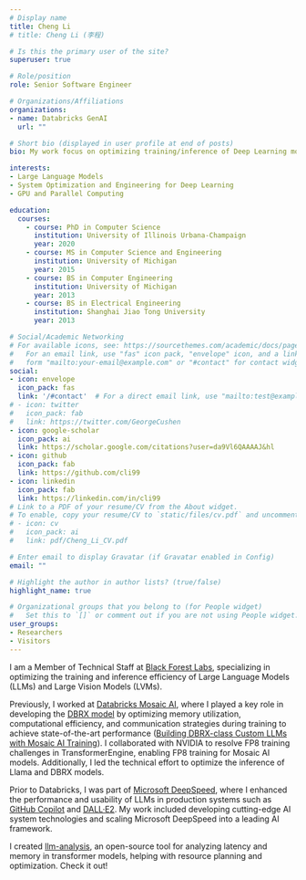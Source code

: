 ```yaml
---
# Display name
title: Cheng Li
# title: Cheng Li (李程)

# Is this the primary user of the site?
superuser: true

# Role/position
role: Senior Software Engineer

# Organizations/Affiliations
organizations:
- name: Databricks GenAI
  url: ""

# Short bio (displayed in user profile at end of posts)
bio: My work focus on optimizing training/inference of Deep Learning models, particularly on LLM/LMM.

interests:
- Large Language Models
- System Optimization and Engineering for Deep Learning
- GPU and Parallel Computing

education:
  courses:
    - course: PhD in Computer Science
      institution: University of Illinois Urbana-Champaign
      year: 2020
    - course: MS in Computer Science and Engineering
      institution: University of Michigan
      year: 2015
    - course: BS in Computer Engineering
      institution: University of Michigan
      year: 2013
    - course: BS in Electrical Engineering
      institution: Shanghai Jiao Tong University
      year: 2013

# Social/Academic Networking
# For available icons, see: https://sourcethemes.com/academic/docs/page-builder/#icons
#   For an email link, use "fas" icon pack, "envelope" icon, and a link in the
#   form "mailto:your-email@example.com" or "#contact" for contact widget.
social:
- icon: envelope
  icon_pack: fas
  link: '/#contact'  # For a direct email link, use "mailto:test@example.org".
# - icon: twitter
#   icon_pack: fab
#   link: https://twitter.com/GeorgeCushen
- icon: google-scholar
  icon_pack: ai
  link: https://scholar.google.com/citations?user=da9Vl6QAAAAJ&hl
- icon: github
  icon_pack: fab
  link: https://github.com/cli99
- icon: linkedin
  icon_pack: fab
  link: https://linkedin.com/in/cli99
# Link to a PDF of your resume/CV from the About widget.
# To enable, copy your resume/CV to `static/files/cv.pdf` and uncomment the lines below.
# - icon: cv
#   icon_pack: ai
#   link: pdf/Cheng_Li_CV.pdf

# Enter email to display Gravatar (if Gravatar enabled in Config)
email: ""

# Highlight the author in author lists? (true/false)
highlight_name: true

# Organizational groups that you belong to (for People widget)
#   Set this to `[]` or comment out if you are not using People widget.
user_groups:
- Researchers
- Visitors
---
```


I am a Member of Technical Staff at [Black Forest Labs](https://blackforestlabs.ai/), specializing in optimizing the training and inference efficiency of Large Language Models (LLMs) and Large Vision Models (LVMs).

Previously, I worked at [Databricks Mosaic AI](https://www.databricks.com/product/machine-learning), where I played a key role in developing the [DBRX model](https://www.databricks.com/blog/introducing-dbrx-new-state-art-open-llm) by optimizing memory utilization, computational efficiency, and communication strategies during training to achieve state-of-the-art performance ([Building DBRX-class Custom LLMs with Mosaic AI Training](https://www.databricks.com/blog/mosaic-ai-training-capabilities)). I collaborated with NVIDIA to resolve FP8 training challenges in TransformerEngine, enabling FP8 training for Mosaic AI models. Additionally, I led the technical effort to optimize the inference of Llama and DBRX models.

Prior to Databricks, I was part of [Microsoft DeepSpeed](https://github.com/microsoft/DeepSpeed), where I enhanced the performance and usability of LLMs in production systems such as [GitHub Copilot](https://github.com/features/copilot) and [DALL·E2](https://openai.com/index/dall-e-2/). My work included developing cutting-edge AI system technologies and scaling Microsoft DeepSpeed into a leading AI framework.

I created [llm-analysis](https://github.com/cli99/llm-analysis), an open-source tool for analyzing latency and memory in transformer models, helping with resource planning and optimization. Check it out!


<!-- I am a PhD candidate in Computer Science at the University of Illinois at Urbana-Champaign (UIUC) and a member of the [IMPACT Research Group](http://impact.crhc.illinois.edu/) led by Professor [Wen-Mei Hwu](https://ece.illinois.edu/directory/profile/w-hwu). -->


<!-- I am a senior software engineer at Databricks GenAI. My work has focused on optimizing training/inference of Deep Learning (DL) models, particularly on Large Language models (LLMs).

At Databricks, I have worked on building [DBRX](https://www.databricks.com/blog/introducing-dbrx-new-state-art-open-llm) and optimizing its training performance (three months of training on 3072 H100 GPUs). I have aggressively optimized the memory usage/computation/communication to achieve SOTA training efficiency. Refer to [Building DBRX-class Custom LLMs with Mosaic AI Training](https://www.databricks.com/blog/mosaic-ai-training-capabilities) for more details.
Currently I am optimizing Llama3 and DBRX inference performance.

Before joining Databricks, I was a senior researcher at Microsoft,  where I worked on improving LLM/LMM performance/usability in production ([GitHub Copilot](https://github.com/features/copilot), [DALL·E2](https://openai.com/index/dall-e-2/), etc.), creating SOTA AI system technologies and building up [Microsoft DeepSpeed](https://github.com/microsoft/DeepSpeed), an open-source library that enables unprecedented scale and speed for training and inference.

I developed and open sourced [llm-analysis](https://github.com/cli99/llm-analysis): Latency and Memory Analysis of Transformer Models for Training and Inference. It helps planning resources for training/inference and suggests optimization opportunities. Check it out! -->
<!-- I received my PhD in CS from University of Illinois at Urbana-Champaign. During my PhD, I developed a number of [open-source tools](https://github.com/rai-project) to benchmark, profile, and summarize DL training and inference across hardware and software stacks. The tools have been used to inform system design for DL model serving and develop highly tuned GPU kernels for model inference. -->


<!-- [**I'm joining Microsoft in August！**](mailto:cli99@illinois.edu) -->

<!-- Currently I am working on [MLModelScope (CarML)](http://mlmodelscope.org/) as part of the IBM-ILLINOIS [Center for Cognitive Computing Systems Research (C3SR)](https://www.c3sr.com/). MLModelScope is an open-source, framework and hardware agnostic, extensible and customizable platform for evaluating and profiling ML models across datasets / frameworks / systems, at scale and across stack. MLModelScope is collaborating with the [MLPerf](https://mlperf.org/) community with the goal for it to be the "to-go" platform for Machine Learning inference benchmarking. -->

<!--
Cheng Li is a PhD candidate in Computer Science at the University of Illinois at Urbana-Champaign (UIUC) and a member of the IMPACT Research Group led by Professor Wen-Mei Hwu. Her research lies in the field of GPU-accelerated applications, with an emphasis on Deep Learning. Her work has focused on understanding and optimizing Deep Learning workloads. Before UIUC, she received her MS degree in Computer Science and Engineering and BS degree in Computer Engineering from University of Michigan, and another BS in Electrical Engineering from Shanghai Jiao Tong University. -->

